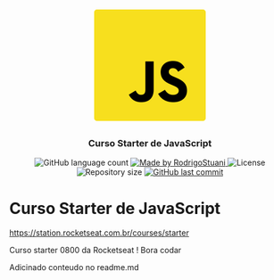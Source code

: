 <h1 align="center">
    <img alt="Starter" title="Curso Starter de JavaScript" src="imagens/logo-javascript.svg" width="200px" />
</h1>

<h3 align="center">
  Curso Starter de JavaScript
</h3>

<p align="center">
  
  <img alt="GitHub language count" src="https://img.shields.io/github/languages/count/rodrigostuani/starter?color=%2304D361">

  <a href="https://www.linkedin.com/in/rodrigo-stuani/">
    <img alt="Made by RodrigoStuani" src="https://img.shields.io/badge/made%20by-RodrigoStuani-%2304D361">
  </a>

  <img alt="License" src="https://img.shields.io/badge/license-MIT-%2304D361">
  
  <a>
    <img alt="Repository size" src="https://img.shields.io/github/repo-size/rodrigostuani/starter.svg">
  </a>
  
  <a href="https://github.com/rodrigostuani/starter/commits/master">
    <img alt="GitHub last commit" src="https://img.shields.io/github/last-commit/rodrigostuani/starter.svg">
  </a>   
</p>

# Curso Starter de JavaScript

https://station.rocketseat.com.br/courses/starter

Curso starter 0800 da Rocketseat ! Bora codar 

Adicinado conteudo no readme.md
